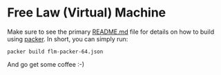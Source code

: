 Free Law (Virtual) Machine
==========================

Make sure to see the primary [README.md](../README.md) file for details on
how to build using [packer](https://packer.io). In short, you can simply run:

  `packer build flm-packer-64.json`

And go get some coffee :-)
